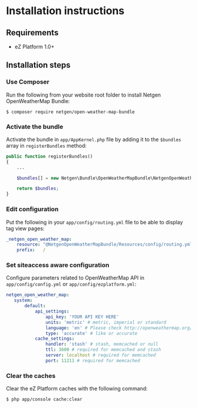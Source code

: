 Installation instructions
=========================

Requirements
------------

* eZ Platform 1.0+

Installation steps
------------------

### Use Composer

Run the following from your website root folder to install Netgen OpenWeatherMap Bundle:

```
$ composer require netgen/open-weather-map-bundle
```

### Activate the bundle

Activate the bundle in `app/AppKernel.php` file by adding it to the `$bundles` array in `registerBundles` method:

```php
public function registerBundles()
{
    ...

    $bundles[] = new Netgen\Bundle\OpenWeatherMapBundle\NetgenOpenWeatherMapBundle();

    return $bundles;
}
```

### Edit configuration

Put the following in your `app/config/routing.yml` file to be able to display tag view pages:

```yml
_netgen_open_weather_map:
    resource: "@NetgenOpenWeatherMapBundle/Resources/config/routing.yml"
    prefix:   /
```

### Set siteaccess aware configuration

Configure parameters related to OpenWeatherMap API in `app/config/config.yml` or `app/config/ezplatform.yml`:

```yml
netgen_open_weather_map:
   system:
       default:
           api_settings:
               api_key: 'YOUR API KEY HERE'
               units: 'metric' # metric, imperial or standard
               language: 'en' # Please check http://openweathermap.org/ for this one
               type: 'accurate' # like or accurate
           cache_settings:
               handler: 'stash' # stash, memcached or null
               ttl: 3600 # required for memcached and stash
               server: localhost # required for memcached
               port: 11211 # required for memcached
```

### Clear the caches

Clear the eZ Platform caches with the following command:

```bash
$ php app/console cache:clear
```
